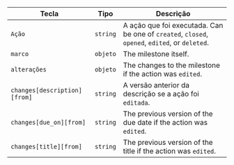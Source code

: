 | Tecla                        | Tipo     | Descrição                                                                                      |
| ---------------------------- | -------- | ---------------------------------------------------------------------------------------------- |
| `Ação`                       | `string` | A ação que foi executada. Can be one of `created`, `closed`, `opened`, `edited`, or `deleted`. |
| `marco`                      | `objeto` | The milestone itself.                                                                          |
| `alterações`                 | `objeto` | The changes to the milestone if the action was `edited`.                                       |
| `changes[description][from]` | `string` | A versão anterior da descrição se a ação foi `editada`.                                        |
| `changes[due_on][from]`      | `string` | The previous version of the due date if the action was `edited`.                               |
| `changes[title][from]`       | `string` | The previous version of the title if the action was `edited`.                                  |